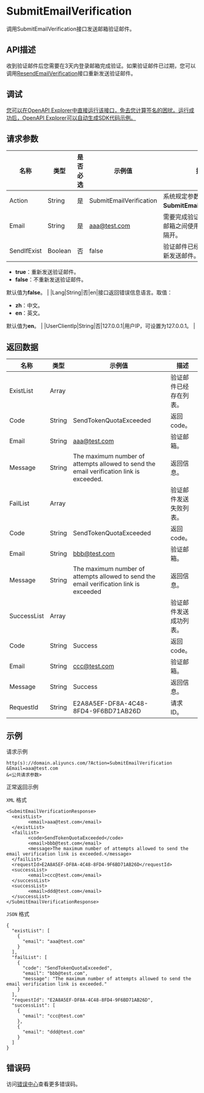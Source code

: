 # SubmitEmailVerification

调用SubmitEmailVerification接口发送邮箱验证邮件。

## API描述

收到验证邮件后您需要在3天内登录邮箱完成验证。如果验证邮件已过期，您可以调用[ResendEmailVerification](~~67734~~)接口重新发送验证邮件。

## 调试

[您可以在OpenAPI Explorer中直接运行该接口，免去您计算签名的困扰。运行成功后，OpenAPI Explorer可以自动生成SDK代码示例。](https://api.aliyun.com/#product=Domain&api=SubmitEmailVerification&type=RPC&version=2018-01-29)

## 请求参数

|名称|类型|是否必选|示例值|描述|
|--|--|----|---|--|
|Action|String|是|SubmitEmailVerification|系统规定参数，取值：**SubmitEmailVerification**。 |
|Email|String|是|aaa@test.com|需要完成验证的邮箱，多个邮箱之间使用英文逗号（,）隔开。 |
|SendIfExist|Boolean|否|false|验证邮件已经存在时是否重新发送邮件。取值：

 -   **true**：重新发送验证邮件。
-   **false**：不重新发送验证邮件。

 默认值为**false**。 |
|Lang|String|否|en|接口返回错误信息语言。取值：

 -   **zh**：中文。
-   **en**：英文。

 默认值为**en**。 |
|UserClientIp|String|否|127.0.0.1|用户IP，可设置为127.0.0.1。 |

## 返回数据

|名称|类型|示例值|描述|
|--|--|---|--|
|ExistList|Array| |验证邮件已经存在列表。 |
|Code|String|SendTokenQuotaExceeded|返回code。 |
|Email|String|aaa@test.com|验证邮箱。 |
|Message|String|The maximum number of attempts allowed to send the email verification link is exceeded.|返回信息。 |
|FailList|Array| |验证邮件发送失败列表。 |
|Code|String|SendTokenQuotaExceeded|返回code。 |
|Email|String|bbb@test.com|验证邮箱。 |
|Message|String|The maximum number of attempts allowed to send the email verification link is exceeded|返回信息。 |
|SuccessList|Array| |验证邮件发送成功列表。 |
|Code|String|Success|返回code。 |
|Email|String|ccc@test.com|验证邮箱。 |
|Message|String|Success|返回信息。 |
|RequestId|String|E2A8A5EF-DF8A-4C48-8FD4-9F6BD71AB26D|请求ID。 |

## 示例

请求示例

```
http(s)://domain.aliyuncs.com/?Action=SubmitEmailVerification
&Email=aaa@test.com
&<公共请求参数>
```

正常返回示例

`XML` 格式

```
<SubmitEmailVerificationResponse>
  <existList>
        <email>aaa@test.com</email>
  </existList>
  <failList>
        <code>SendTokenQuotaExceeded</code>
        <email>bbb@test.com</email>
        <message>The maximum number of attempts allowed to send the email verification link is exceeded.</message>
  </failList>
  <requestId>E2A8A5EF-DF8A-4C48-8FD4-9F6BD71AB26D</requestId>
  <successList>
        <email>ccc@test.com</email>
  </successList>
  <successList>
        <email>ddd@test.com</email>
  </successList>
</SubmitEmailVerificationResponse>
```

`JSON` 格式

```
{
  "existList": [
    {
      "email": "aaa@test.com"
    }
  ],
  "failList": [
    {
      "code": "SendTokenQuotaExceeded",
      "email": "bbb@test.com",
      "message": "The maximum number of attempts allowed to send the email verification link is exceeded."
    }
  ],
  "requestId": "E2A8A5EF-DF8A-4C48-8FD4-9F6BD71AB26D",
  "successList": [
    {
      "email": "ccc@test.com"
    },
    {
      "email": "ddd@test.com"
    }
  ]
}
```

## 错误码

访问[错误中心](https://error-center.aliyun.com/status/product/Domain)查看更多错误码。

